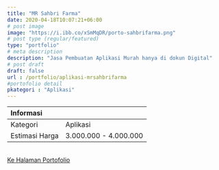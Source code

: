 ```yaml
---
title: "MR Sahbri Farma"
date: 2020-04-18T10:07:21+06:00
# post image
image: "https://i.ibb.co/xSmMqDR/porto-sahbrifarma.png"
# post type (regular/featured)
type: "portfolio"
# meta description
description: "Jasa Pembuatan Aplikasi Murah hanya di dokun Digital"
# post draft
draft: false
url : /portfolio/aplikasi-mrsahbrifarma
#portofolio detail
pkategori : "Aplikasi"
---
```


| <b>Informasi</b> |  |
| :------------- |:-------------|
| Kategori              | Aplikasi    | 
| Estimasi Harga        | 3.000.000 - 4.000.000   |

<br/>
<div class="row px-2 mt-2">
    <div class="col-md-6 mb-3 px-1">
        <a href="/portfolio" class="btn btn-porto2 btn-lg btn-block data-aos="fade-right><i class="ti-rocket"></i> Ke Halaman Portofolio</a>
    </div>
</div>